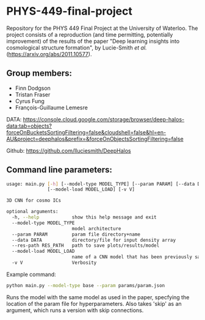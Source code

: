 # PHYS-449-final-project
Repository for the PHYS 449 Final Project at the University of Waterloo.
The project consists of a reproduction (and time permitting, potentially improvement) of the results of the paper 
"Deep learning insights into cosmological structure formation", by Lucie-Smith *et al.* 
(https://arxiv.org/abs/2011.10577).

## Group members:
* Finn Dodgson
* Tristan Fraser
* Cyrus Fung
* François-Guillaume Lemesre

DATA: https://console.cloud.google.com/storage/browser/deep-halos-data;tab=objects?forceOnBucketsSortingFiltering=false&cloudshell=false&hl=en-AU&project=deephalos&prefix=&forceOnObjectsSortingFiltering=false

Github: https://github.com/lluciesmith/DeepHalos



## Command line parameters:
```sh
usage: main.py [-h] [--model-type MODEL_TYPE] [--param PARAM] [--data DATA] [--res-path RES_PATH]
               [--model-load MODEL_LOAD] [-v V]

3D CNN for cosmo ICs

optional arguments:
  -h, --help            show this help message and exit
  --model-type MODEL_TYPE
                        model architecture
  --param PARAM         param file directory+name
  --data DATA           directory/file for input density array
  --res-path RES_PATH   path to save plots/results/model
  --model-load MODEL_LOAD
                        name of a CNN model that has been previously saved that you wish to load
  -v V                  Verbosity


```

Example command: 
```sh
python main.py --model-type base --param params/param.json
```
Runs the model with the same model as used in the paper, specfying the location of the param file for hyperparameters. Also takes 'skip' as an argument, which runs a version with skip connections.
